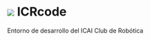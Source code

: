 # ![](https://raw.githubusercontent.com/icrcomillas/ICRcode/master/imagen_y_Diseño/logo4.png) ICRcode
Entorno de desarrollo del ICAI Club de Robótica
